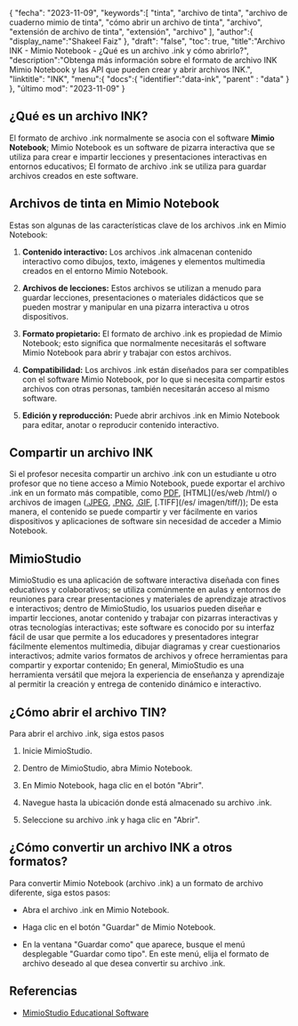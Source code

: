 {
"fecha": "2023-11-09",
   "keywords":[
"tinta",
"archivo de tinta",
"archivo de cuaderno mimio de tinta",
"cómo abrir un archivo de tinta",
"archivo",
"extensión de archivo de tinta",
"extensión",
"archivo"
],
   "author":{
"display_name":"Shakeel Faiz"
},
"draft": "false",
"toc": true,
"title":"Archivo INK - Mimio Notebook - ¿Qué es un archivo .ink y cómo abrirlo?",
   "description":"Obtenga más información sobre el formato de archivo INK Mimio Notebook y las API que pueden crear y abrir archivos INK.",
"linktitle": "INK",
   "menu":{
      "docs":{
         "identifier":"data-ink",
"parent" : "data"
}
},
"último mod": "2023-11-09"
}

## ¿Qué es un archivo INK?

El formato de archivo .ink normalmente se asocia con el software **Mimio Notebook**; Mimio Notebook es un software de pizarra interactiva que se utiliza para crear e impartir lecciones y presentaciones interactivas en entornos educativos; El formato de archivo .ink se utiliza para guardar archivos creados en este software.

## Archivos de tinta en Mimio Notebook

Estas son algunas de las características clave de los archivos .ink en Mimio Notebook:

1. **Contenido interactivo:** Los archivos .ink almacenan contenido interactivo como dibujos, texto, imágenes y elementos multimedia creados en el entorno Mimio Notebook.
    








2. **Archivos de lecciones:** Estos archivos se utilizan a menudo para guardar lecciones, presentaciones o materiales didácticos que se pueden mostrar y manipular en una pizarra interactiva u otros dispositivos.
    








3. **Formato propietario:** El formato de archivo .ink es propiedad de Mimio Notebook; esto significa que normalmente necesitarás el software Mimio Notebook para abrir y trabajar con estos archivos.
    








4. **Compatibilidad:** Los archivos .ink están diseñados para ser compatibles con el software Mimio Notebook, por lo que si necesita compartir estos archivos con otras personas, también necesitarán acceso al mismo software.
    








5. **Edición y reproducción:** Puede abrir archivos .ink en Mimio Notebook para editar, anotar o reproducir contenido interactivo.

## Compartir un archivo INK

Si el profesor necesita compartir un archivo .ink con un estudiante u otro profesor que no tiene acceso a Mimio Notebook, puede exportar el archivo .ink en un formato más compatible, como [PDF](/es/pdf/), [HTML](/es/web /html/) o archivos de imagen ([.JPEG](/es/image/jpeg/), [.PNG](/es/image/png/), [.GIF](/es/image/gif/), [.TIFF](/es/ imagen/tiff/)); De esta manera, el contenido se puede compartir y ver fácilmente en varios dispositivos y aplicaciones de software sin necesidad de acceder a Mimio Notebook.

## MimioStudio

MimioStudio es una aplicación de software interactiva diseñada con fines educativos y colaborativos; se utiliza comúnmente en aulas y entornos de reuniones para crear presentaciones y materiales de aprendizaje atractivos e interactivos; dentro de MimioStudio, los usuarios pueden diseñar e impartir lecciones, anotar contenido y trabajar con pizarras interactivas y otras tecnologías interactivas; este software es conocido por su interfaz fácil de usar que permite a los educadores y presentadores integrar fácilmente elementos multimedia, dibujar diagramas y crear cuestionarios interactivos; admite varios formatos de archivos y ofrece herramientas para compartir y exportar contenido; En general, MimioStudio es una herramienta versátil que mejora la experiencia de enseñanza y aprendizaje al permitir la creación y entrega de contenido dinámico e interactivo.

## ¿Cómo abrir el archivo TIN?

Para abrir el archivo .ink, siga estos pasos

1. Inicie MimioStudio.
    








2. Dentro de MimioStudio, abra Mimio Notebook.
    








3. En Mimio Notebook, haga clic en el botón "Abrir".
    








4. Navegue hasta la ubicación donde está almacenado su archivo .ink.
    








5. Seleccione su archivo .ink y haga clic en "Abrir".

## ¿Cómo convertir un archivo INK a otros formatos?

Para convertir Mimio Notebook (archivo .ink) a un formato de archivo diferente, siga estos pasos:

- Abra el archivo .ink en Mimio Notebook.

- Haga clic en el botón "Guardar" de Mimio Notebook.

- En la ventana "Guardar como" que aparece, busque el menú desplegable "Guardar como tipo". En este menú, elija el formato de archivo deseado al que desea convertir su archivo .ink.

## Referencias
* [MimioStudio Educational Software](https://boxlight.com/products/apps-for-the-classroom/mimiostudio-educational-software)
